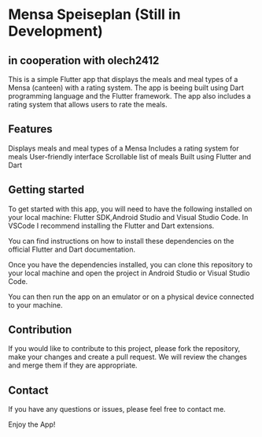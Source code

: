 # Mensa Speiseplan (Still in Development)
## in cooperation with olech2412
This is a simple Flutter app that displays the meals and meal types of a Mensa (canteen) with a rating system.
The app is beeing built using Dart programming language and the Flutter framework.
The app also includes a rating system that allows users to rate the meals.

## Features
Displays meals and meal types of a Mensa
Includes a rating system for meals
User-friendly interface
Scrollable list of meals
Built using Flutter and Dart

## Getting started
To get started with this app, you will need to have the following installed on your local machine:
Flutter SDK,Android Studio and Visual Studio Code. In VSCode I recommend installing the Flutter and Dart extensions.

You can find instructions on how to install these dependencies on the official Flutter and Dart documentation.

Once you have the dependencies installed, you can clone this repository to your local machine and open the project in Android Studio or Visual Studio Code.

You can then run the app on an emulator or on a physical device connected to your machine.

## Contribution
If you would like to contribute to this project, please fork the repository, make your changes and create a pull request. We will review the changes and merge them if they are appropriate.

## Contact
If you have any questions or issues, please feel free to contact me.

Enjoy the App!
